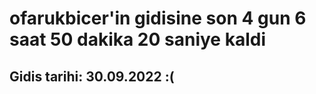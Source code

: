 # ofarukbicer'in gidisine son 4 gun 6 saat 50 dakika 20 saniye kaldi

## Gidis tarihi: 30.09.2022 :(